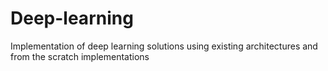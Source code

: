 # Deep-learning
Implementation of deep learning solutions using existing architectures and from the scratch implementations
